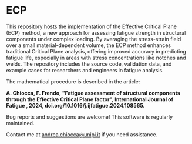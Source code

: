 # ECP

This repository hosts the implementation of the Effective Critical Plane (ECP) method, a new approach for assessing fatigue strength in structural components under complex loading. By averaging the stress-strain field over a small material-dependent volume, the ECP method enhances traditional Critical Plane analysis, offering improved accuracy in predicting fatigue life, especially in areas with stress concentrations like notches and welds. The repository includes the source code, validation data, and example cases for researchers and engineers in fatigue analysis.

The mathematical procedure is described in the article:

**A. Chiocca, F. Frendo, "Fatigue assessment of structural components through the Effective Critical Plane factor",  International Journal of Fatigue , 2024, doi.org/10.1016/j.ijfatigue.2024.108565.**

Bug reports and suggestions are welcome! 
This software is regularly maintained.

Contact me at andrea.chiocca@unipi.it if you need assistance.


